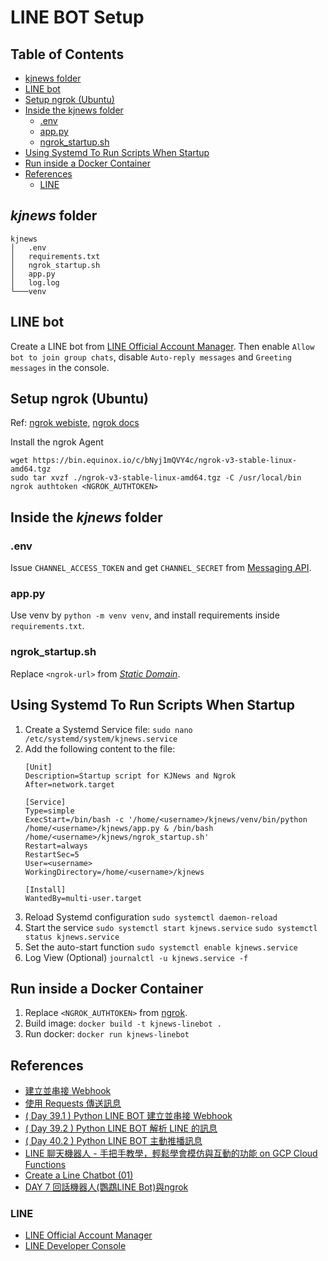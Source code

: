 # LINE BOT Setup

## Table of Contents

- [kjnews folder](#kjnews-folder)
- [LINE bot](#line-bot)
- [Setup ngrok (Ubuntu)](#setup-ngrok-ubuntu)
- [Inside the kjnews folder](#inside-the-kjnews-folder)
  - [.env](#env)
  - [app.py](#apppy)
  - [ngrok_startup.sh](#ngrok_startupsh)
- [Using Systemd To Run Scripts When Startup](#using-systemd-to-run-scripts-when-startup)
- [Run inside a Docker Container](#run-inside-a-docker-container)
- [References](#references)
  - [LINE](#line)

## *kjnews* folder
```
kjnews
│   .env
│   requirements.txt
│   ngrok_startup.sh
│   app.py
│   log.log
└───venv
```

## LINE bot
Create a LINE bot from [LINE Official Account Manager](https://manager.line.biz/). Then enable `Allow bot to join group chats`, disable `Auto-reply messages` and `Greeting messages` in the console. 

## Setup ngrok (Ubuntu)
Ref: [ngrok webiste](https://ngrok.com/), [ngrok docs](https://ngrok.com/docs/guides/device-gateway/linux/)

Install the ngrok Agent
```shell=
wget https://bin.equinox.io/c/bNyj1mQVY4c/ngrok-v3-stable-linux-amd64.tgz
sudo tar xvzf ./ngrok-v3-stable-linux-amd64.tgz -C /usr/local/bin
ngrok authtoken <NGROK_AUTHTOKEN>
```

## Inside the *kjnews* folder

### .env
Issue `CHANNEL_ACCESS_TOKEN` and get `CHANNEL_SECRET` from [Messaging API](https://developers.line.biz/console/). 

### app.py
Use venv by `python -m venv venv`, and install requirements inside `requirements.txt`. 

### ngrok_startup.sh
Replace `<ngrok-url>` from *[Static Domain](https://dashboard.ngrok.com/get-started/setup/linux)*. 

## Using Systemd To Run Scripts When Startup
1. Create a Systemd Service file:
`sudo nano /etc/systemd/system/kjnews.service`
2. Add the following content to the file: 
    ```=
    [Unit]
    Description=Startup script for KJNews and Ngrok
    After=network.target

    [Service]
    Type=simple
    ExecStart=/bin/bash -c '/home/<username>/kjnews/venv/bin/python /home/<username>/kjnews/app.py & /bin/bash /home/<username>/kjnews/ngrok_startup.sh'
    Restart=always
    RestartSec=5
    User=<username>
    WorkingDirectory=/home/<username>/kjnews

    [Install]
    WantedBy=multi-user.target
    ```
3. Reload Systemd configuration
`sudo systemctl daemon-reload`
4. Start the service
`sudo systemctl start kjnews.service`
`sudo systemctl status kjnews.service`
5. Set the auto-start function
`sudo systemctl enable kjnews.service`
6. Log View (Optional)
`journalctl -u kjnews.service -f`

## Run inside a Docker Container
1. Replace `<NGROK_AUTHTOKEN>` from [ngrok](https://dashboard.ngrok.com/get-started/setup/linux). 
2. Build image: `docker build -t kjnews-linebot .`
3. Run docker: `docker run kjnews-linebot`

## References
- [建立並串接 Webhook](https://steam.oxxostudio.tw/category/python/example/line-webhook.html)
- [使用 Requests 傳送訊息](https://steam.oxxostudio.tw/category/python/example/line-requests.html)
- [( Day 39.1 ) Python LINE BOT 建立並串接 Webhook](https://ithelp.ithome.com.tw/articles/10336795)
- [( Day 39.2 ) Python LINE BOT 解析 LINE 的訊息](https://ithelp.ithome.com.tw/articles/10336837)
- [( Day 40.2 ) Python LINE BOT 主動推播訊息](https://ithelp.ithome.com.tw/articles/10337875)
- [LINE 聊天機器人 - 手把手教學，輕鬆學會模仿與互動的功能 on GCP Cloud Functions](https://medium.com/@chiehwen0926/line-%E8%81%8A%E5%A4%A9%E6%A9%9F%E5%99%A8%E4%BA%BA-%E8%BC%95%E9%AC%86%E6%A8%A1%E4%BB%BF%E8%88%87%E4%BA%92%E5%8B%95%E7%9A%84%E7%B5%82%E6%A5%B5%E6%8C%87%E5%8D%97-gcp-cloud-functions-%E6%87%89%E7%94%A8%E5%AF%A6%E4%BE%8B-d4f43db3ca67)
- [Create a Line Chatbot (01)](https://medium.com/%E5%B7%A5%E7%A8%8B%E9%9A%A8%E5%AF%AB%E7%AD%86%E8%A8%98/create-a-line-chatbot-on-gcp-ecc3c9d2674d)
- [DAY 7 回話機器人(鸚鵡LINE Bot)與ngrok](https://ithelp.ithome.com.tw/articles/10295654)

### LINE
- [LINE Official Account Manager](https://manager.line.biz/)
- [LINE Developer Console](https://developers.line.biz/console/)
